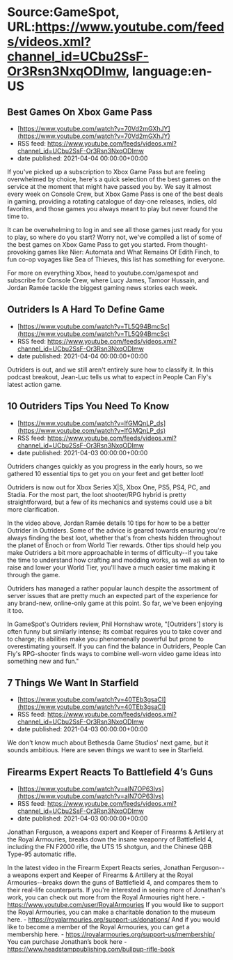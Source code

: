 # Source:GameSpot, URL:https://www.youtube.com/feeds/videos.xml?channel_id=UCbu2SsF-Or3Rsn3NxqODImw, language:en-US

## Best Games On Xbox Game Pass
 - [https://www.youtube.com/watch?v=70Vd2mGXhJY](https://www.youtube.com/watch?v=70Vd2mGXhJY)
 - RSS feed: https://www.youtube.com/feeds/videos.xml?channel_id=UCbu2SsF-Or3Rsn3NxqODImw
 - date published: 2021-04-04 00:00:00+00:00

If you've picked up a subscription to Xbox Game Pass but are feeling overwhelmed by choice, here's a quick selection of the best games on the service at the moment that might have passed you by. 
We say it almost every week on Console Crew, but Xbox Game Pass is one of the best deals in gaming, providing a rotating catalogue of day-one releases, indies, old favorites, and those games you always meant to play but never found the time to. 

It can be overwhelming to log in and see all those games just ready for you to play, so where do you start? Worry not, we've compiled a list of some of the best games on Xbox Game Pass to get you started. From thought-provoking games like Nier: Automata and What Remains Of Edith Finch, to fun co-op voyages like Sea of Thieves, this list has something for everyone.

For more on everything Xbox, head to youtube.com/gamespot and subscribe for Console Crew, where Lucy James, Tamoor Hussain, and Jordan Ramée tackle the biggest gaming news stories each week.

## Outriders Is A Hard To Define Game
 - [https://www.youtube.com/watch?v=TL5Q94BmcSc](https://www.youtube.com/watch?v=TL5Q94BmcSc)
 - RSS feed: https://www.youtube.com/feeds/videos.xml?channel_id=UCbu2SsF-Or3Rsn3NxqODImw
 - date published: 2021-04-04 00:00:00+00:00

Outriders is out, and we still aren't entirely sure how to classify it. In this podcast breakout, Jean-Luc tells us what to expect in People Can Fly's latest action game.

## 10 Outriders Tips You Need To Know
 - [https://www.youtube.com/watch?v=lfGMQnLP_ds](https://www.youtube.com/watch?v=lfGMQnLP_ds)
 - RSS feed: https://www.youtube.com/feeds/videos.xml?channel_id=UCbu2SsF-Or3Rsn3NxqODImw
 - date published: 2021-04-03 00:00:00+00:00

Outriders changes quickly as you progress in the early hours, so we gathered 10 essential tips to get you on your feet and get better loot!

 Outriders is now out for Xbox Series X|S, Xbox One, PS5, PS4, PC, and Stadia. For the most part, the loot shooter/RPG hybrid is pretty straightforward, but a few of its mechanics and systems could use a bit more clarification.

In the video above, Jordan Ramée details 10 tips for how to be a better Outrider in Outriders. Some of the advice is geared towards ensuring you're always finding the best loot, whether that's from chests hidden throughout the planet of Enoch or from World Tier rewards. Other tips should help you make Outriders a bit more approachable in terms of difficulty--if you take the time to understand how crafting and modding works, as well as when to raise and lower your World Tier, you'll have a much easier time making it through the game.

Outriders has managed a rather popular launch despite the assortment of server issues that are pretty much an expected part of the experience for any brand-new, online-only game at this point. So far, we've been enjoying it too.

In GameSpot's Outriders review, Phil Hornshaw wrote, "[Outriders'] story is often funny but similarly intense; its combat requires you to take cover and to charge; its abilities make you phenomenally powerful but prone to overestimating yourself. If you can find the balance in Outriders, People Can Fly's RPG-shooter finds ways to combine well-worn video game ideas into something new and fun."

## 7 Things We Want In Starfield
 - [https://www.youtube.com/watch?v=40TEb3gsaCI](https://www.youtube.com/watch?v=40TEb3gsaCI)
 - RSS feed: https://www.youtube.com/feeds/videos.xml?channel_id=UCbu2SsF-Or3Rsn3NxqODImw
 - date published: 2021-04-03 00:00:00+00:00

We don't know much about Bethesda Game Studios' next game, but it sounds ambitious. Here are seven things we want to see in Starfield.

## Firearms Expert Reacts To Battlefield 4’s Guns
 - [https://www.youtube.com/watch?v=aIN7OP63lvs](https://www.youtube.com/watch?v=aIN7OP63lvs)
 - RSS feed: https://www.youtube.com/feeds/videos.xml?channel_id=UCbu2SsF-Or3Rsn3NxqODImw
 - date published: 2021-04-03 00:00:00+00:00

Jonathan Ferguson, a weapons expert and Keeper of Firearms & Artillery at the Royal Armouries, breaks down the insane weaponry of Battlefield 4, including the FN F2000 rifle, the UTS 15 shotgun, and the Chinese QBB Type-95 automatic rifle.

In the latest video in the Firearm Expert Reacts series, Jonathan Ferguson--a weapons expert and Keeper of Firearms & Artillery at the Royal Armouries--breaks down the guns of Battlefield 4, and compares them to their real-life counterparts.
If you're interested in seeing more of Jonathan's work, you can check out more from the Royal Armouries right here. - https://www.youtube.com/user/RoyalArmouries
If you would like to support the Royal Armouries, you can make a charitable donation to the museum here. - https://royalarmouries.org/support-us/donations/
And if you would like to become a member of the Royal Armouries, you can get a membership here. - https://royalarmouries.org/support-us/membership/
You can purchase Jonathan’s book here - https://www.headstamppublishing.com/bullpup-rifle-book

